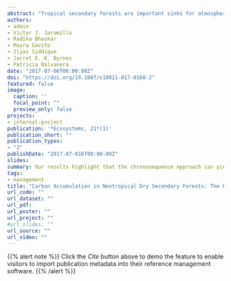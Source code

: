 ```yaml
---
abstract: "Tropical secondary forests are important sinks for atmospheric carbon, yet C uptake and accumulation rates are highly uncertain, and the mechanisms poorly understood. We evaluated the recovery of C stocks in four pools (aboveground biomass, litter, roots and topsoil) during dry forest regrowth by combining a space for time replacement (that is, a chronosequence) with a repeated measurements approach (that is, a resampling). We fit nonlinear models to chronosequence data to test whether forest age could explain differences in C stocks across sites, and to changes in aboveground biomass calculated from resampling over two 3-year periods, to test the predictive potential of forest age. We combined data from both approaches into structural equation models (SEM) to assess forest age and tree community attributes (diversity and dominance) as drivers of C stocks and changes in aboveground biomass. Forest age explained differences across sites in C stocks for aboveground biomass, litter and live roots, but not for the remaining pools. Observed C stock changes in aboveground biomass were poorly predicted by forest age. SEM revealed that aboveground biomass C was consistently and positively related to forest age and to the community weighted mean of maximum tree height (H max CWM), but not to tree diversity. Observed C stock changes were related only to H max CWM, although not consistently across the two 3-year periods. Our results highlight that the chronosequence approach can yield reasonable insights into long-term C accumulation trends, but erroneous estimates of C change over specific time periods. They also show that, in addition to age, dominance by tall statured species, but not tree species diversity, plays a significant role in C accumulation."
authors:
- admin
- Víctor J. Jaramillo
- Radika Bhaskar
- Mayra Gavito
- Ilyas Siddique
- Jarret E. K. Byrnes
- Patricia Balvanera
date: "2017-07-06T00:00:00Z"
doi: "https://doi.org/10.1007/s10021-017-0168-2"
featured: false
image:
  caption: ''
  focal_point: ""
  preview_only: false
projects: 
- internal-project
publication: '*Ecosystems, 21*(1)'
publication_short: ""
publication_types:
- "2"
publishDate: "2017-07-016T00:00:00Z"
slides: 
summary: Our results highlight that the chronosequence approach can yield reasonable insights into long-term C accumulation trends, but erroneous estimates of C change over specific time periods.
tags: 
- management
title: "Carbon Accumulation in Neotropical Dry Secondary Forests: The Roles of Forest Age and Tree Dominance and Diversity"
url_code: ""
url_dataset: ""
url_pdf: 
url_poster: ""
url_project: ""
#url_slides: ""
url_source: ""
url_video: ""
---
```


{{% alert note %}}
Click the *Cite* button above to demo the feature to enable visitors to import publication metadata into their reference management software.
{{% /alert %}}

